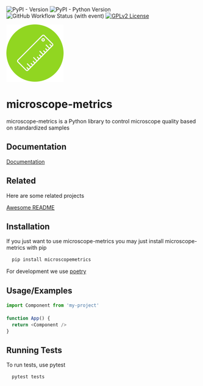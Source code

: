 ![PyPI - Version](https://img.shields.io/pypi/v/microscopemetrics)
![PyPI - Python Version](https://img.shields.io/pypi/pyversions/microscopemetrics)
![GitHub Workflow Status (with event)](https://img.shields.io/github/actions/workflow/status/MontpellierRessourcesImagerie/microscope-metrics/run_tests_push.yml)
[![GPLv2 License](https://img.shields.io/badge/License-GPL%20v3-yellow.svg)](https://opensource.org/licenses/)

<img alt="Logo" height="150" src="https://raw.githubusercontent.com/MontpellierRessourcesImagerie/microscope-metrics/main/docs/media/microscopemetrics_logo.png" width="150"/>


# microscope-metrics

microscope-metrics is a Python library to control microscope quality based on standardized samples


## Documentation

[Documentation](https://linktodocumentation)


## Related

Here are some related projects

[Awesome README](https://github.com/matiassingers/awesome-readme)


## Installation

If you just want to use microscope-metrics you may just install microscope-metrics with pip

```bash
  pip install microscopemetrics
```

For development we use [poetry](https://python-poetry.org/)

## Usage/Examples

```javascript
import Component from 'my-project'

function App() {
  return <Component />
}
```


## Running Tests

To run tests, use pytest

```bash
  pytest tests
```

